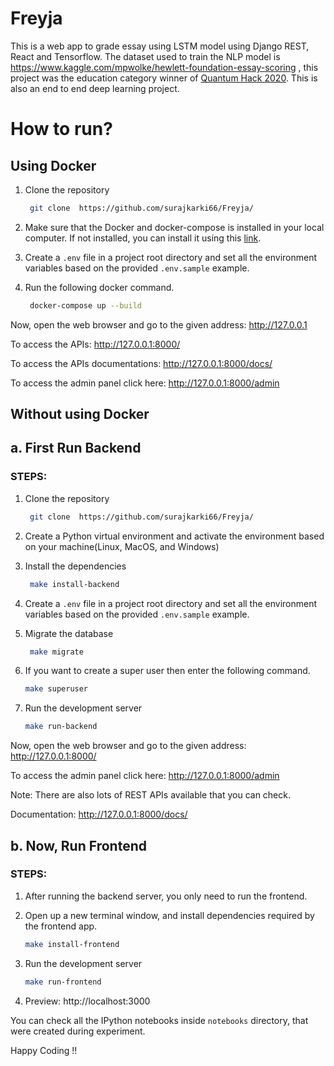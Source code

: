 # Freyja

This is a web app to grade essay using LSTM model using Django REST, React and Tensorflow. The dataset used to train the NLP model is https://www.kaggle.com/mpwolke/hewlett-foundation-essay-scoring , this project was the education category winner of [Quantum Hack 2020](https://personal-web-api-0xa6.onrender.com/uploads/QH_HackathonWinner-Freyja-Suraj.pdf). This is also an end to end deep learning project.

# How to run?

## Using Docker
1. Clone the repository
   ```bash
    git clone  https://github.com/surajkarki66/Freyja/
    ``` 
2. Make sure that the Docker and docker-compose is installed in your local computer. If not installed, you can install it using this [link](https://docs.docker.com/engine/install/).
3. Create a `.env` file in a project root directory and set all the environment variables based on the provided `.env.sample` example.
4. Run the following docker command.

   ```bash
    docker-compose up --build
    ```

Now, open the web browser and go to the given address: http://127.0.0.1

To access the APIs: http://127.0.0.1:8000/

To access the APIs documentations: http://127.0.0.1:8000/docs/

To access the admin panel click here: http://127.0.0.1:8000/admin

## Without using Docker

## a. First Run Backend

### STEPS:

1. Clone the repository
   ```bash
    git clone  https://github.com/surajkarki66/Freyja/
    ```

2. Create a Python virtual environment and activate the environment based on your machine(Linux, MacOS, and Windows)

3. Install the dependencies
   ```bash
    make install-backend
   ```
4. Create a `.env` file in a project root directory and set all the environment variables based on the provided `.env.sample` example.

5. Migrate the database
   ```bash
    make migrate
    ```

6. If you want to create a super user then enter the following command.
    ```bash
    make superuser
    ```

7. Run the development server
    ```bash
    make run-backend
    ```

Now, open the web browser and go to the given address: http://127.0.0.1:8000/

To access the admin panel click here: http://127.0.0.1:8000/admin


Note: There are also lots of REST APIs available that you can check.

Documentation: http://127.0.0.1:8000/docs/

## b. Now, Run Frontend

### STEPS:
1. After running the backend server, you only need to run the frontend.
   
2. Open up a new terminal window, and install dependencies required by the frontend app.
   ```bash
   make install-frontend
   ```

3. Run the development server
   ```bash
   make run-frontend
   ```
4. Preview: http://localhost:3000


You can check all the IPython notebooks inside `notebooks` directory, that were created during experiment.

Happy Coding !!
